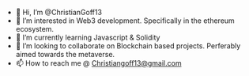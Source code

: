 - 👋 Hi, I’m @ChristianGoff13
- 👀 I’m interested in Web3 development. Specifically in the ethereum ecosystem.
- 🌱 I’m currently learning Javascript & Solidity 
- 💞️ I’m looking to collaborate on Blockchain based projects. Perferably aimed towards the metaverse.
- 📫 How to reach me @ Christiangoff13@gmail.com

<!---
ChristianGoff13/ChristianGoff13 is a ✨ special ✨ repository because its `README.md` (this file) appears on your GitHub profile.
You can click the Preview link to take a look at your changes.
--->
